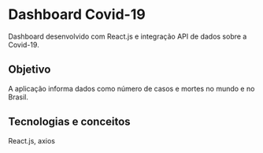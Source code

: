 # Dashboard Covid-19

Dashboard desenvolvido com React.js e integração API de dados sobre a Covid-19.

## Objetivo

A aplicação informa dados como número de casos e mortes no mundo e no Brasil.

## Tecnologias e conceitos

React.js, axios


